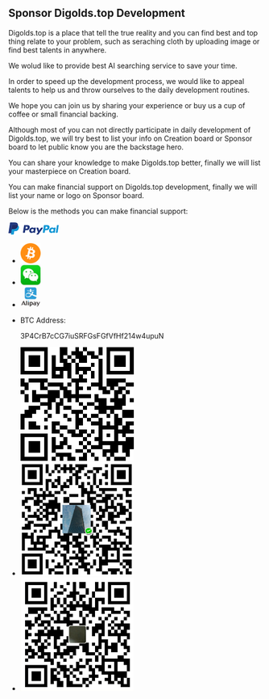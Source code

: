 ## Sponsor Digolds.top Development
Digolds.top is a place that tell the true reality and you can find best and top thing relate to your problem, such as seraching cloth by uploading image or find best talents in anywhere.

We wolud like to provide best AI searching service to save your time. 

In order to speed up the development process, we would like to appeal talents to help us and throw ourselves to the daily development routines. 

We hope you can join us by sharing your experience or buy us a cup of coffee or small financial backing.

Although most of you can not directly participate in daily development of Digolds.top, we will try best to list your info on Creation board or Sponsor board to let public know you are the backstage hero.

You can share your knowledge to make Digolds.top better, finally we will list your masterpiece on Creation board.

You can make financial support on Digolds.top development, finally we will list your name or logo on Sponsor board.

Below is the methods you can make financial support:

<div class="uk-flex-left" uk-grid>
<div>
<a href="https://www.paypal.me/digolds"><img src="https://raw.githubusercontent.com/digolds/digolds.top/master/paypal.png"></a>
</div>
<div>
<ul uk-tab>
    <li><a href="#"><img src="https://raw.githubusercontent.com/digolds/digolds.top/master/btc_logo.png" style="width:40px"></a></li>
    <li><a href="#"><img src="https://raw.githubusercontent.com/digolds/digolds.top/master/we_chat_logo.jpg" style="width:40px"></a></li>
    <li><a href="#"><img src="https://raw.githubusercontent.com/digolds/digolds.top/master/alipay_logo.png" style="width:40px"></a></li>
</ul>

<ul class="uk-switcher uk-margin">
    <li>
        <p>BTC Address:</p>
        <p>3P4CrB7cCG7iuSRFGsFGfVfHf214w4upuN</p>
        <img src="https://raw.githubusercontent.com/digolds/digolds.top/master/btc.png">
    </li>
    <li>
        <img src="https://raw.githubusercontent.com/digolds/digolds.top/master/we_chat_pay.png">
    </li>
    <li>
        <img src="https://raw.githubusercontent.com/digolds/digolds.top/master/alipay_pay.png">
    </li>
</ul>
</div>
</div>
